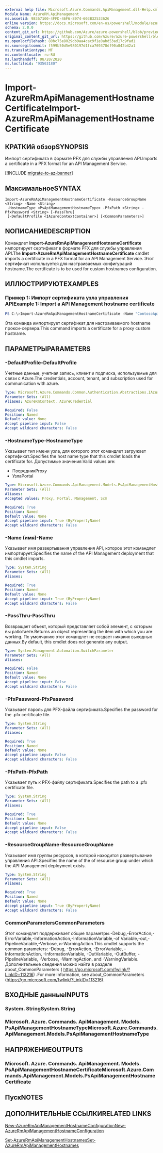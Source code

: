 ```yaml
---
external help file: Microsoft.Azure.Commands.ApiManagement.dll-Help.xml
Module Name: AzureRM.ApiManagement
ms.assetid: 98367100-4FFD-46F6-8974-603B32533626
online version: https://docs.microsoft.com/en-us/powershell/module/azurerm.apimanagement/import-azurermapimanagementhostnamecertificate
schema: 2.0.0
content_git_url: https://github.com/Azure/azure-powershell/blob/preview/src/ResourceManager/ApiManagement/Commands.ApiManagement/help/Import-AzureRmApiManagementHostnameCertificate.md
original_content_git_url: https://github.com/Azure/azure-powershell/blob/preview/src/ResourceManager/ApiManagement/Commands.ApiManagement/help/Import-AzureRmApiManagementHostnameCertificate.md
ms.openlocfilehash: 80bc75e8029db9aa4cac9f1e0abd53ad17c9fad1
ms.sourcegitcommit: f599b50d5e980197d1fca769378df90a842b42a1
ms.translationtype: MT
ms.contentlocale: ru-RU
ms.lasthandoff: 08/20/2020
ms.locfileid: "93563180"
---
```

# <span data-ttu-id="131b8-101">Import-AzureRmApiManagementHostnameCertificate</span><span class="sxs-lookup"><span data-stu-id="131b8-101">Import-AzureRmApiManagementHostnameCertificate</span></span>

## <span data-ttu-id="131b8-102">КРАТКИй обзор</span><span class="sxs-lookup"><span data-stu-id="131b8-102">SYNOPSIS</span></span>
<span data-ttu-id="131b8-103">Импорт сертификата в формате PFX для службы управления API.</span><span class="sxs-lookup"><span data-stu-id="131b8-103">Imports a certificate in a PFX format for an API Management Service.</span></span>

[!INCLUDE [migrate-to-az-banner](../../includes/migrate-to-az-banner.md)]

## <span data-ttu-id="131b8-104">Максимальное</span><span class="sxs-lookup"><span data-stu-id="131b8-104">SYNTAX</span></span>

```
Import-AzureRmApiManagementHostnameCertificate -ResourceGroupName <String> -Name <String>
 -HostnameType <PsApiManagementHostnameType> -PfxPath <String> -PfxPassword <String> [-PassThru]
 [-DefaultProfile <IAzureContextContainer>] [<CommonParameters>]
```

## <span data-ttu-id="131b8-105">NОПИСАНИЕ</span><span class="sxs-lookup"><span data-stu-id="131b8-105">DESCRIPTION</span></span>
<span data-ttu-id="131b8-106">Командлет **Import-AzureRmApiManagementHostnameCertificate** импортирует сертификат в формате PFX для службы управления API.</span><span class="sxs-lookup"><span data-stu-id="131b8-106">The **Import-AzureRmApiManagementHostnameCertificate** cmdlet imports a certificate in a PFX format for an API Management Service.</span></span>
<span data-ttu-id="131b8-107">Этот сертификат используется для настраиваемых конфигураций hostname.</span><span class="sxs-lookup"><span data-stu-id="131b8-107">The certificate is to be used for custom hostnames configuration.</span></span>

## <span data-ttu-id="131b8-108">ИЛЛЮСТРИРУЮТ</span><span class="sxs-lookup"><span data-stu-id="131b8-108">EXAMPLES</span></span>

### <span data-ttu-id="131b8-109">Пример 1: Импорт сертификата узла управления API</span><span class="sxs-lookup"><span data-stu-id="131b8-109">Example 1: Import a API Management hostname certificate</span></span>
```powershell
PS C:\>Import-AzureRmApiManagementHostnameCertificate -Name "ContosoApi" -ResourceGroupName Contoso -HostnameType "Proxy" -PfxPath "C:\proxycert.pfx" -PfxPassword "CertSecret"
```

<span data-ttu-id="131b8-110">Эта команда импортирует сертификат для настраиваемого hostname прокси-сервера.</span><span class="sxs-lookup"><span data-stu-id="131b8-110">This command imports a certificate for a proxy custom hostname.</span></span>

## <span data-ttu-id="131b8-111">ПАРАМЕТРЫ</span><span class="sxs-lookup"><span data-stu-id="131b8-111">PARAMETERS</span></span>

### <span data-ttu-id="131b8-112">-DefaultProfile</span><span class="sxs-lookup"><span data-stu-id="131b8-112">-DefaultProfile</span></span>
<span data-ttu-id="131b8-113">Учетные данные, учетная запись, клиент и подписка, используемые для связи с Azure.</span><span class="sxs-lookup"><span data-stu-id="131b8-113">The credentials, account, tenant, and subscription used for communication with azure.</span></span>

```yaml
Type: Microsoft.Azure.Commands.Common.Authentication.Abstractions.IAzureContextContainer
Parameter Sets: (All)
Aliases: AzureRmContext, AzureCredential

Required: False
Position: Named
Default value: None
Accept pipeline input: False
Accept wildcard characters: False
```

### <span data-ttu-id="131b8-114">-HostnameType</span><span class="sxs-lookup"><span data-stu-id="131b8-114">-HostnameType</span></span>
<span data-ttu-id="131b8-115">Указывает тип имени узла, для которого этот командлет загружает сертификат.</span><span class="sxs-lookup"><span data-stu-id="131b8-115">Specifies the host name type that this cmdlet loads the certificate for.</span></span>
<span data-ttu-id="131b8-116">Допустимые значения:</span><span class="sxs-lookup"><span data-stu-id="131b8-116">Valid values are:</span></span> 
- <span data-ttu-id="131b8-117">Посредник</span><span class="sxs-lookup"><span data-stu-id="131b8-117">Proxy</span></span>
- <span data-ttu-id="131b8-118">Узла</span><span class="sxs-lookup"><span data-stu-id="131b8-118">Portal</span></span>

```yaml
Type: Microsoft.Azure.Commands.ApiManagement.Models.PsApiManagementHostnameType
Parameter Sets: (All)
Aliases:
Accepted values: Proxy, Portal, Management, Scm

Required: True
Position: Named
Default value: None
Accept pipeline input: True (ByPropertyName)
Accept wildcard characters: False
```

### <span data-ttu-id="131b8-119">-Name (имя)</span><span class="sxs-lookup"><span data-stu-id="131b8-119">-Name</span></span>
<span data-ttu-id="131b8-120">Указывает имя развертывания управления API, которое этот командлет импортирует.</span><span class="sxs-lookup"><span data-stu-id="131b8-120">Specifies the name of the API Management deployment that this cmdlet imports.</span></span>

```yaml
Type: System.String
Parameter Sets: (All)
Aliases:

Required: True
Position: Named
Default value: None
Accept pipeline input: True (ByPropertyName)
Accept wildcard characters: False
```

### <span data-ttu-id="131b8-121">-PassThru</span><span class="sxs-lookup"><span data-stu-id="131b8-121">-PassThru</span></span>
<span data-ttu-id="131b8-122">Возвращает объект, который представляет собой элемент, с которым вы работаете.</span><span class="sxs-lookup"><span data-stu-id="131b8-122">Returns an object representing the item with which you are working.</span></span>
<span data-ttu-id="131b8-123">По умолчанию этот командлет не создает никаких выходных данных.</span><span class="sxs-lookup"><span data-stu-id="131b8-123">By default, this cmdlet does not generate any output.</span></span>

```yaml
Type: System.Management.Automation.SwitchParameter
Parameter Sets: (All)
Aliases:

Required: False
Position: Named
Default value: None
Accept pipeline input: False
Accept wildcard characters: False
```

### <span data-ttu-id="131b8-124">-PfxPassword</span><span class="sxs-lookup"><span data-stu-id="131b8-124">-PfxPassword</span></span>
<span data-ttu-id="131b8-125">Указывает пароль для PFX-файла сертификата.</span><span class="sxs-lookup"><span data-stu-id="131b8-125">Specifies the password for the .pfx certificate file.</span></span>

```yaml
Type: System.String
Parameter Sets: (All)
Aliases:

Required: True
Position: Named
Default value: None
Accept pipeline input: False
Accept wildcard characters: False
```

### <span data-ttu-id="131b8-126">-PfxPath</span><span class="sxs-lookup"><span data-stu-id="131b8-126">-PfxPath</span></span>
<span data-ttu-id="131b8-127">Указывает путь к PFX-файлу сертификата.</span><span class="sxs-lookup"><span data-stu-id="131b8-127">Specifies the path to a .pfx certificate file.</span></span>

```yaml
Type: System.String
Parameter Sets: (All)
Aliases:

Required: True
Position: Named
Default value: None
Accept pipeline input: False
Accept wildcard characters: False
```

### <span data-ttu-id="131b8-128">-ResourceGroupName</span><span class="sxs-lookup"><span data-stu-id="131b8-128">-ResourceGroupName</span></span>
<span data-ttu-id="131b8-129">Указывает имя группы ресурсов, в которой находится развертывание управления API.</span><span class="sxs-lookup"><span data-stu-id="131b8-129">Specifies the name of the of resource group under which the API Management deployment exists.</span></span>

```yaml
Type: System.String
Parameter Sets: (All)
Aliases:

Required: True
Position: Named
Default value: None
Accept pipeline input: True (ByPropertyName)
Accept wildcard characters: False
```

### <span data-ttu-id="131b8-130">CommonParameters</span><span class="sxs-lookup"><span data-stu-id="131b8-130">CommonParameters</span></span>
<span data-ttu-id="131b8-131">Этот командлет поддерживает общие параметры:-Debug,-ErrorAction,-ErrorVariable,-InformationAction,-InformationVariable,-of Variable,-out,-PipelineVariable,-Verbose, и-WarningAction.</span><span class="sxs-lookup"><span data-stu-id="131b8-131">This cmdlet supports the common parameters: -Debug, -ErrorAction, -ErrorVariable, -InformationAction, -InformationVariable, -OutVariable, -OutBuffer, -PipelineVariable, -Verbose, -WarningAction, and -WarningVariable.</span></span> <span data-ttu-id="131b8-132">Дополнительные сведения можно найти в разделе about_CommonParameters ( https://go.microsoft.com/fwlink/?LinkID=113216) .</span><span class="sxs-lookup"><span data-stu-id="131b8-132">For more information, see about_CommonParameters (https://go.microsoft.com/fwlink/?LinkID=113216).</span></span>

## <span data-ttu-id="131b8-133">ВХОДНЫЕ данные</span><span class="sxs-lookup"><span data-stu-id="131b8-133">INPUTS</span></span>

### <span data-ttu-id="131b8-134">System. String</span><span class="sxs-lookup"><span data-stu-id="131b8-134">System.String</span></span>

### <span data-ttu-id="131b8-135">Microsoft. Azure. Commands. ApiManagement. Models. PsApiManagementHostnameType</span><span class="sxs-lookup"><span data-stu-id="131b8-135">Microsoft.Azure.Commands.ApiManagement.Models.PsApiManagementHostnameType</span></span>

## <span data-ttu-id="131b8-136">НАПРЯЖЕНИЕ</span><span class="sxs-lookup"><span data-stu-id="131b8-136">OUTPUTS</span></span>

### <span data-ttu-id="131b8-137">Microsoft. Azure. Commands. ApiManagement. Models. PsApiManagementHostnameCertificate</span><span class="sxs-lookup"><span data-stu-id="131b8-137">Microsoft.Azure.Commands.ApiManagement.Models.PsApiManagementHostnameCertificate</span></span>

## <span data-ttu-id="131b8-138">Пуск</span><span class="sxs-lookup"><span data-stu-id="131b8-138">NOTES</span></span>

## <span data-ttu-id="131b8-139">ДОПОЛНИТЕЛЬНЫЕ ССЫЛКИ</span><span class="sxs-lookup"><span data-stu-id="131b8-139">RELATED LINKS</span></span>

[<span data-ttu-id="131b8-140">New-AzureRmApiManagementHostnameConfiguration</span><span class="sxs-lookup"><span data-stu-id="131b8-140">New-AzureRmApiManagementHostnameConfiguration</span></span>](./New-AzureRmApiManagementHostnameConfiguration.md)

[<span data-ttu-id="131b8-141">Set-AzureRmApiManagementHostnames</span><span class="sxs-lookup"><span data-stu-id="131b8-141">Set-AzureRmApiManagementHostnames</span></span>](./Set-AzureRmApiManagementHostnames.md)


